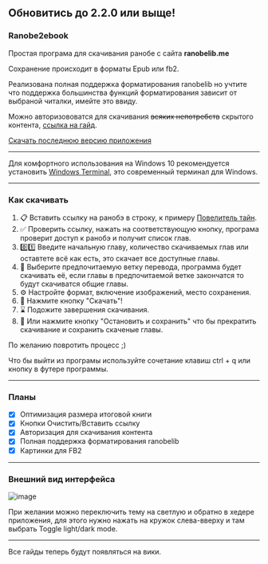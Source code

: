 ## Обновитись до 2.2.0 или выще!

### Ranobe2ebook 

Простая програма для скачивания ранобе с сайта **ranobelib.me**

Сохранение происходит в форматы Epub или fb2.

Реализована полная поддержка форматирования ranobelib но учтите что поддержка большинства функций форматирования зависит от выбраной читалки, имейте это ввиду.

Можно авторизововатся для скачивания ~~всяких непотребств~~ скрытого контента, [ссылка на гайд](https://github.com/DustGalaxy/RanobeLib2ebook/wiki/%D0%93%D0%B0%D0%B9%D0%B4-%D0%BF%D0%BE-%D1%81%D0%BA%D0%B0%D1%87%D0%B8%D0%B2%D0%B0%D0%BD%D0%B8%D1%8E-%D1%81%D0%BA%D1%80%D1%8B%D1%82%D0%BE%D0%B3%D0%BE-%D0%BA%D0%BE%D0%BD%D1%82%D0%B5%D0%BD%D1%82%D0%B0-(%D0%B0%D1%83%D0%BD%D1%82%D0%B8%D1%84%D0%B8%D0%BA%D0%B0%D1%86%D0%B8%D1%8F)).

[Скачать последнюю версию приложения](https://github.com/DustGalaxy/RanobeLib2ebook/releases/latest) 

---

Для комфортного использования на Windows 10 рекомендуется установить [Windows Terminal](https://www.microsoft.com/store/productId/9N0DX20HK701?ocid=pdpshare), это современный терминал для Windows.

---

### Как скачивать

1. 📋 Вставить ссылку на ранобэ в строку, к примеру [Повелитель тайн](https://ranobelib.me/ru/book/20818--lord-of-the-mysteries?ui=42514).
2. ✅ Проверить ссылку, нажать на соответствующую кнопку, програма проверит доступ к ранобэ и получит список глав.
3. 0️⃣1️⃣ Введите начальную главу, количество скачиваемых глав или оставтете всё как есть, это скачает все доступные главы.
4. 🔱 Выберите предпочитаемую ветку перевода, программа будет скачивать её, если главы в предпочитаемой ветке закончатся то будут скачиватся общие главы.
5. ⚙ Настройте формат, включение изображений, место сохранения.
6. 🚀 Нажмите кнопку "Скачать"!
7. ⌛ Подожите завершения скачивания.
8. 🚧 Или нажмите кнопку "Остановить и сохранить" что бы прекратить скачивание и сохранить скаченые главы.

По желанию повротить процесс ;)

Что бы выйти из програмы используйте сочетание клавиш ctrl + q или кнопку в футере программы.

---

### Планы

- [x] Оптимизация размера итоговой книги
- [x] Кнопки Очистить/Вставить ссылку
- [x] Авторизация для скачивания контента
- [x] Полная поддержка форматирования ranobelib 
- [x] Картинки для FB2

---

### Внешний вид интерфейса

![image](https://github.com/user-attachments/assets/80e92bb8-cc71-4c32-b284-cac0202b2cae)

При желании можно переключить тему на светлую и обратно в хедере приложения, для этого нужно нажать на кружок слева-вверху и там выбрать Toggle light/dark mode.

---

Все гайды теперь будут появляться на вики.
